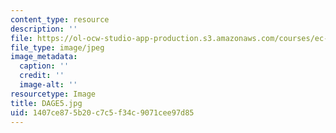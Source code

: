 ```yaml
---
content_type: resource
description: ''
file: https://ol-ocw-studio-app-production.s3.amazonaws.com/courses/ec-721-wheelchair-design-in-developing-countries-spring-2009/1407ce875b20c7c5f34c9071cee97d85_DAGE5.jpg
file_type: image/jpeg
image_metadata:
  caption: ''
  credit: ''
  image-alt: ''
resourcetype: Image
title: DAGE5.jpg
uid: 1407ce87-5b20-c7c5-f34c-9071cee97d85
---
```

